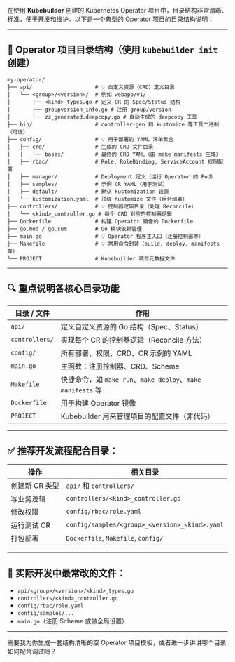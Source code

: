 在使用 **Kubebuilder** 创建的 Kubernetes Operator 项目中，目录结构非常清晰、标准，便于开发和维护。以下是一个典型的 Operator 项目的目录结构说明：

---

## 📁 Operator 项目目录结构（使用 `kubebuilder init` 创建）

```
my-operator/
├── api/                    # 💡 自定义资源（CRD）定义目录
│   └── <group>/<version>/  # 例如 webapp/v1/
│       ├── <kind>_types.go # 定义 CR 的 Spec/Status 结构
│       ├── groupversion_info.go # 注册 group/version
│       └── zz_generated.deepcopy.go # 自动生成的 deepcopy 工具
├── bin/                    # controller-gen 和 kustomize 等工具二进制（可选）
├── config/                 # 💡 用于部署的 YAML 清单集合
│   ├── crd/                # 生成的 CRD 文件目录
│   │   └── bases/          # 最终的 CRD YAML（由 make manifests 生成）
│   ├── rbac/               # Role, RoleBinding, ServiceAccount 权限配置
│   ├── manager/            # Deployment 定义（运行 Operator 的 Pod）
│   ├── samples/            # 示例 CR YAML（用于测试）
│   ├── default/            # 默认 kustomization 设置
│   └── kustomization.yaml  # 顶级 Kustomize 文件（组合部署）
├── controllers/            # 💡 控制器逻辑目录（处理 Reconcile）
│   └── <kind>_controller.go # 每个 CRD 对应的控制器逻辑
├── Dockerfile              # 构建 Operator 镜像的 Dockerfile
├── go.mod / go.sum         # Go 模块依赖管理
├── main.go                 # 💡 Operator 程序主入口（注册控制器等）
├── Makefile                # 💡 常用命令封装（build, deploy, manifests 等）
└── PROJECT                 # Kubebuilder 项目元数据文件
```

---

## 🔍 重点说明各核心目录功能

| 目录 / 文件 | 作用 |
|-------------|------|
| `api/` | 定义自定义资源的 Go 结构（Spec、Status） |
| `controllers/` | 实现每个 CR 的控制器逻辑（Reconcile 方法） |
| `config/` | 所有部署、权限、CRD、CR 示例的 YAML |
| `main.go` | 主函数：注册控制器、CRD、Scheme |
| `Makefile` | 快捷命令，如 `make run`、`make deploy`、`make manifests` 等 |
| `Dockerfile` | 用于构建 Operator 镜像 |
| `PROJECT` | Kubebuilder 用来管理项目的配置文件（非代码） |

---

## ✅ 推荐开发流程配合目录：

| 操作 | 相关目录 |
|------|----------|
| 创建新 CR 类型 | `api/` 和 `controllers/` |
| 写业务逻辑 | `controllers/<kind>_controller.go` |
| 修改权限 | `config/rbac/role.yaml` |
| 运行测试 CR | `config/samples/<group>_<version>_<kind>.yaml` |
| 打包部署 | `Dockerfile`, `Makefile`, `config/` |

---

## 🚀 实际开发中最常改的文件：

- `api/<group>/<version>/<kind>_types.go`  
- `controllers/<kind>_controller.go`  
- `config/rbac/role.yaml`  
- `config/samples/...`  
- `main.go`（注册 Scheme 或做全局设置）

---

需要我为你生成一套结构清晰的空 Operator 项目模板，或者进一步讲讲哪个目录如何配合调试吗？
